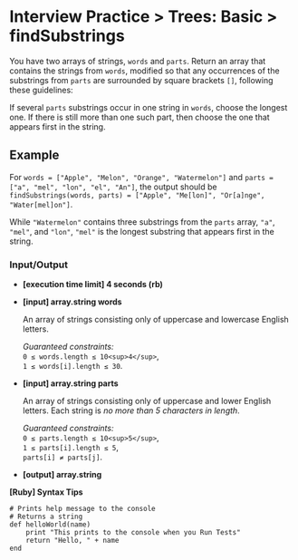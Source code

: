 
# Interview Practice > Trees: Basic > findSubstrings

You have two arrays of strings, `words` and `parts`. Return an array that contains the strings from `words`, modified so that any occurrences of the substrings from `parts` are surrounded by square brackets `[]`, following these guidelines:

If several `parts` substrings occur in one string in `words`, choose the longest one. If there is still more than one such part, then choose the one that appears first in the string.

## Example

For `words = ["Apple", "Melon", "Orange", "Watermelon"]` and `parts = ["a", "mel", "lon", "el", "An"]`, the output should be  
`findSubstrings(words, parts) = ["Apple", "Me[lon]", "Or[a]nge", "Water[mel]on"]`.

While `"Watermelon"` contains three substrings from the `parts` array, `"a"`, `"mel"`, and `"lon"`, `"mel"` is the longest substring that appears first in the string.

### Input/Output

*   **[execution time limit] 4 seconds (rb)**

*   **[input] array.string words**

    An array of strings consisting only of uppercase and lowercase English letters.

    _Guaranteed constraints:_  
    `0 ≤ words.length ≤ 10<sup>4</sup>`,  
    `1 ≤ words[i].length ≤ 30`.

*   **[input] array.string parts**

    An array of strings consisting only of uppercase and lower English letters. Each string is _no more than 5 characters in length_.

    _Guaranteed constraints:_  
    `0 ≤ parts.length ≤ 10<sup>5</sup>`,  
    `1 ≤ parts[i].length ≤ 5`,  
    `parts[i] ≠ parts[j]`.

*   **[output] array.string**

**[Ruby] Syntax Tips**

    # Prints help message to the console
    # Returns a string
    def helloWorld(name)
        print "This prints to the console when you Run Tests"
        return "Hello, " + name
    end
